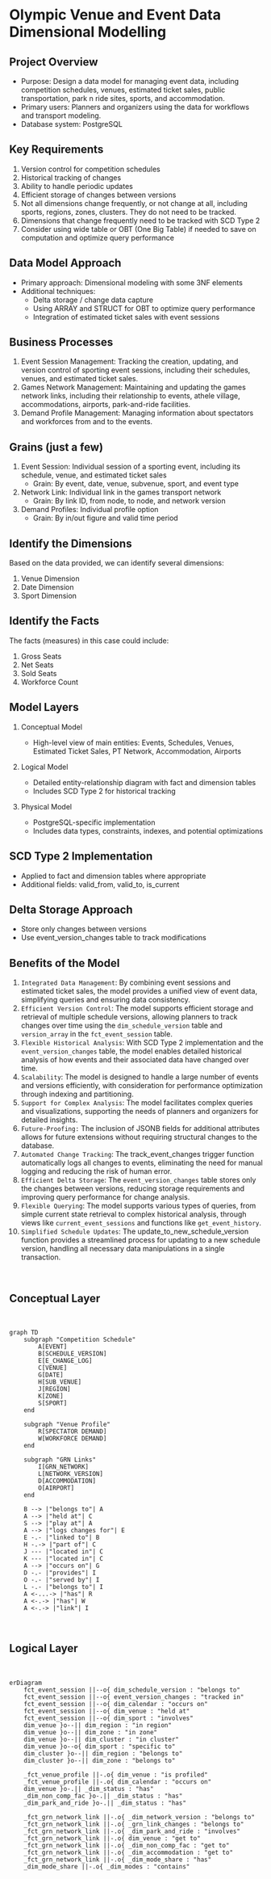 # Olympic Venue and Event Data Dimensional Modelling

## Project Overview
- Purpose: Design a data model for managing event data, including competition schedules, venues, estimated ticket sales, public transportation, park n ride sites, sports, and accommodation.
- Primary users: Planners and organizers using the data for workflows and transport modeling.
- Database system: PostgreSQL

## Key Requirements
1. Version control for competition schedules
2. Historical tracking of changes
3. Ability to handle periodic updates
4. Efficient storage of changes between versions
5. Not all dimensions change frequently, or not change at all, including sports, regions, zones, clusters. They do not need to be tracked. 
6. Dimensions that change frequently need to be tracked with SCD Type 2
7. Consider using wide table or OBT (One Big Table) if needed to save on computation and optimize query performance

## Data Model Approach
- Primary approach: Dimensional modeling with some 3NF elements
- Additional techniques: 
  - Delta storage / change data capture
  - Using ARRAY and STRUCT for OBT to optimize query performance
  - Integration of estimated ticket sales with event sessions

## Business Processes
1. Event Session Management: Tracking the creation, updating, and version control of sporting event sessions, including their schedules, venues, and estimated ticket sales.
2. Games Network Management: Maintaining and updating the games network links, including their relationship to events, athele village, accommodations, airports, park-and-ride facilities.
3. Demand Profile Management: Managing information about spectators and workforces from and to the events.

## Grains (just a few)
1. Event Session: Individual session of a sporting event, including its schedule, venue, and estimated ticket sales
   - Grain: By event, date, venue, subvenue, sport, and event type
2. Network Link: Individual link in the games transport network
   - Grain: By link ID, from node, to node, and network version
3. Demand Profiles: Individual profile option
   - Grain: By in/out figure and valid time period

## Identify the Dimensions

Based on the data provided, we can identify several dimensions:

1. Venue Dimension
2. Date Dimension
3. Sport Dimension

## Identify the Facts

The facts (measures) in this case could include:

1. Gross Seats
2. Net Seats
3. Sold Seats
4. Workforce Count

## Model Layers
1. Conceptual Model
   - High-level view of main entities: Events, Schedules, Venues, Estimated Ticket Sales, PT Network, Accommodation, Airports
   
2. Logical Model
   - Detailed entity-relationship diagram with fact and dimension tables
   - Includes SCD Type 2 for historical tracking
   
3. Physical Model
   - PostgreSQL-specific implementation
   - Includes data types, constraints, indexes, and potential optimizations

## SCD Type 2 Implementation
- Applied to fact and dimension tables where appropriate
- Additional fields: valid_from, valid_to, is_current

## Delta Storage Approach
- Store only changes between versions
- Use event_version_changes table to track modifications

## Benefits of the Model

1. `Integrated Data Management`: By combining event sessions and estimated ticket sales, the model provides a unified view of event data, simplifying queries and ensuring data consistency.
2. `Efficient Version Control`: The model supports efficient storage and retrieval of multiple schedule versions, allowing planners to track changes over time using the `dim_schedule_version` table and `version_array` in the `fct_event_session` table.
3. `Flexible Historical Analysis`: With SCD Type 2 implementation and the `event_version_changes` table, the model enables detailed historical analysis of how events and their associated data have changed over time.
4. `Scalability`: The model is designed to handle a large number of events and versions efficiently, with consideration for performance optimization through indexing and partitioning.
5. `Support for Complex Analysis`: The model facilitates complex queries and visualizations, supporting the needs of planners and organizers for detailed insights.
6. `Future-Proofing:` The inclusion of JSONB fields for additional attributes allows for future extensions without requiring structural changes to the database.
7. `Automated Change Tracking`: The track_event_changes trigger function automatically logs all changes to events, eliminating the need for manual logging and reducing the risk of human error.
8. `Efficient Delta Storage`: The `event_version_changes` table stores only the changes between versions, reducing storage requirements and improving query performance for change analysis.
9. `Flexible Querying`: The model supports various types of queries, from simple current state retrieval to complex historical analysis, through views like `current_event_sessions` and functions like `get_event_history`.
10. `Simplified Schedule Updates`: The update_to_new_schedule_version function provides a streamlined process for updating to a new schedule version, handling all necessary data manipulations in a single transaction.

<br>

## Conceptual Layer
<br>

```mermaid
graph TD
    subgraph "Competition Schedule"
        A[EVENT]
        B[SCHEDULE_VERSION]
        E[E_CHANGE_LOG]
        C[VENUE]
        G[DATE] 
        H[SUB_VENUE]
        J[REGION]
        K[ZONE]
        S[SPORT]
    end
    
    subgraph "Venue Profile"
        R[SPECTATOR DEMAND]
        W[WORKFORCE DEMAND]
    end

    subgraph "GRN Links"
        I[GRN_NETWORK]
        L[NETWORK_VERSION]
        D[ACCOMMODATION]
        O[AIRPORT] 
    end
    
    B --> |"belongs to"| A
    A --> |"held at"| C
    S --> |"play at"| A
    A --> |"logs changes for"| E
    E -.- |"linked to"| B
    H -.-> |"part of"| C
    J --- |"located in"| C
    K --- |"located in"| C
    A --> |"occurs on"| G
    D -.- |"provides"| I
    O -.- |"served by"| I
    L -.- |"belongs to"| I
    A <-...-> |"has"| R
    A <-.-> |"has"| W
    A <-.-> |"link"| I
```
<br>

## Logical Layer
<br>

```mermaid
erDiagram
    fct_event_session ||--o{ dim_schedule_version : "belongs to"
    fct_event_session ||--o{ event_version_changes : "tracked in"
    fct_event_session ||--o{ dim_calendar : "occurs on"
    fct_event_session ||--o{ dim_venue : "held at"
    fct_event_session ||--o{ dim_sport : "involves"
    dim_venue }o--|| dim_region : "in region"
    dim_venue }o--|| dim_zone : "in zone"
    dim_venue }o--|| dim_cluster : "in cluster"
    dim_venue }o--o{ dim_sport : "specific to"
    dim_cluster }o--|| dim_region : "belongs to"
    dim_cluster }o--|| dim_zone : "belongs to"

    _fct_venue_profile ||-.o{ dim_venue : "is profiled"
    _fct_venue_profile ||-.o{ dim_calendar : "occurs on"
    dim_venue }o-.|| _dim_status : "has"
    _dim_non_comp_fac }o-.|| _dim_status : "has"
    _dim_park_and_ride }o-.|| _dim_status : "has"

    _fct_grn_network_link ||-.o{ _dim_network_version : "belongs to"
    _fct_grn_network_link ||-.o{ _grn_link_changes : "belongs to"
    _fct_grn_network_link ||-.o{ _dim_park_and_ride : "involves"
    _fct_grn_network_link ||-.o{ dim_venue : "get to"
    _fct_grn_network_link ||-.o{ _dim_non_comp_fac : "get to"
    _fct_grn_network_link ||-.o{ _dim_accommodation : "get to"
    _fct_grn_network_link ||-.o{ _dim_mode_share : "has"
    _dim_mode_share ||-.o{ _dim_modes : "contains"
```
